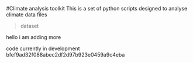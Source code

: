 
#Climate analysis toolkit
This is a set of python scripts designed to analyse climate data files 
> dataset

hello i am adding more

code currently in development
 bfef9ad32f088abec2df2d97b923e0459a9c4eba
